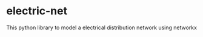 electric-net
============

This python library to model a electrical distribution network using networkx
